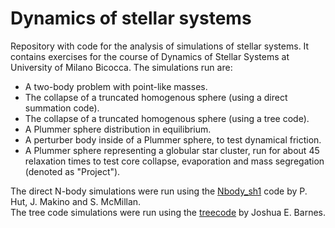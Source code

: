 # Dynamics of stellar systems
Repository with code for the analysis of simulations of stellar systems. It contains exercises for the course of Dynamics of Stellar Systems at University of Milano Bicocca.
The simulations run are:

- A two-body problem with point-like masses.
- The collapse of a truncated homogenous sphere (using a direct summation code).
- The collapse of a truncated homogenous sphere (using a tree code).
- A Plummer sphere distribution in equilibrium.
- A perturber body inside of a Plummer sphere, to test dynamical friction.
- A Plummer sphere representing a globular star cluster, run for about 45 relaxation times to test core collapse, evaporation and mass segregation (denoted as "Project").

The direct N-body simulations were run using the [Nbody_sh1](https://www.ias.edu/exids/piet-hut-listing-n-body-starter-code) code by P. Hut, J. Makino and S. McMillan.\
The tree code simulations were run using the [treecode](https://home.ifa.hawaii.edu/users/barnes/treecode/treeguide.html) by Joshua E. Barnes.
